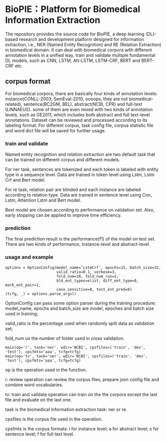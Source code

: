 # BioPIE：Platform for Biomedical Information Extraction
The repository provides the source code for BioPIE, a deep learning (DL)-based research and development platform designed for information extraction, i.e., NER (Named Entity Recognition) and RE (Relation Extraction) in biomedical domain. It can deal with biomedical corpora with different annotation levels in a unified way, train and validate multiple fundamental DL models, such as CNN, LSTM, Att-LSTM, LSTM-CRF, BERT and BERT-CRF etc.

## corpus format
For biomedical corpora, there are basically four kinds of annotation levels: instance(CONLL-2003, SemEval-2010, oooops, they are not biomedical-related), sentence(BC2GM, BEL), abstract(NCBI, CPR) and full-text (LINNAEUS). some of them are even mixed with two kinds of annotation levels, such as GE2011, which includes both abstract and full text-level annotations.
Dataset can be reviewed and processed according to its labeling format. 
For different corpus, task config file, corpus statistic file and word dict file will be saved for further usage.

### train and validate
Named entity recognition and relation extraction are two default task that can be trained on different corpus and different models. 

For ner task, sentences are tokenized and each token is labeled with entity type in a sequence level. 
Data are trained in token level using Lstm, Lstm Crf and Bert model.

For re task, relation pair are blinded and each instance are labeled according to relation type. 
Data are trained in sentence level using Cnn, Lstm, Attention Lstm and Bert model.

Best model are chosen according to performance on validation set. Also, early stopping can be applied to improve time efficiency.

### prediction
The final prediction result is the performance(f1) of the model on test set. 
There are two kinds of performance, instance-level and abstract-level.

### usage and example
```shell
options = OptionConfig(model_name='LstmCrf', epochs=15, batch_size=32,
                       valid_ratio=0.1, verbose=3,
                       fold_num=10, fold_num_run=1,
                       bld_ent_types=elist, diff_ent_type=0, mark_ent_pair=1,
                       case_sensitive=0, test_ent_pred=0)
(tcfg, _) = options.parse_args()
```
OptionConfig can pass some option parser during the training procedure: 
model_name, epochs and batch_size are model, epoches and batch size used in training; 

valid_ratio is the percentage used when randomly split data as validation set;

fold_num us the number of folder used in cross validation.
```shell
main(op='r', task='ner', wdir='NCBI', cpsfiles=('train', 'dev', 'test'), cpsfmts='aaa', tcfg=tcfg)
main(op='tv', task='ner', wdir='NCBI', cpsfiles=('train', 'dev', 'test'), cpsfmts='aaa', tcfg=tcfg)
```
op is the operation used in the function.

r: review operation can review the corpus files, prepare json config file and combine word vocabularies.

tv: train and validate operation can train on the the corpora except the last file and evaluate on the last one.

task is the biomedical information extraction task: ner or re.

cpsfiles is the corpus file used in the operation.

cpsfmts is the corpus formats: i for instance level; a for abstract level; s for sentence level; f for full text level.
